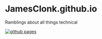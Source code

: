 # JamesClonk.github.io
Ramblings about all things technical

[![github pages](https://github.com/JamesClonk/JamesClonk.github.io/actions/workflows/gh-pages.yml/badge.svg)](https://github.com/JamesClonk/JamesClonk.github.io/actions/workflows/gh-pages.yml)
